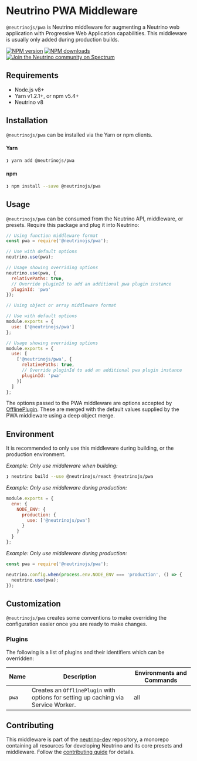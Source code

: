 # Neutrino PWA Middleware

`@neutrinojs/pwa` is Neutrino middleware for augmenting a Neutrino web application with Progressive Web
Application capabilities. This middleware is usually only added during production builds.

[![NPM version][npm-image]][npm-url]
[![NPM downloads][npm-downloads]][npm-url]
[![Join the Neutrino community on Spectrum][spectrum-image]][spectrum-url]

## Requirements

- Node.js v8+
- Yarn v1.2.1+, or npm v5.4+
- Neutrino v8

## Installation

`@neutrinojs/pwa` can be installed via the Yarn or npm clients.

#### Yarn

```bash
❯ yarn add @neutrinojs/pwa
```

#### npm

```bash
❯ npm install --save @neutrinojs/pwa
```

## Usage

`@neutrinojs/pwa` can be consumed from the Neutrino API, middleware, or presets. Require this package
and plug it into Neutrino:

```js
// Using function middleware format
const pwa = require('@neutrinojs/pwa');

// Use with default options
neutrino.use(pwa);

// Usage showing overriding options
neutrino.use(pwa, {
  relativePaths: true,
  // Override pluginId to add an additional pwa plugin instance
  pluginId: 'pwa'
});
```

```js
// Using object or array middleware format

// Use with default options
module.exports = {
  use: ['@neutrinojs/pwa']
};

// Usage showing overriding options
module.exports = {
  use: [
    ['@neutrinojs/pwa', {
      relativePaths: true,
      // Override pluginId to add an additional pwa plugin instance
      pluginId: 'pwa'
    }]
  ]
};
```

The options passed to the PWA middleware are options accepted by
[OfflinePlugin](https://github.com/NekR/offline-plugin). These are merged with the default values supplied by the PWA
middleware using a deep object merge.

## Environment

It is recommended to only use this middleware during building, or the production environment.

_Example: Only use middleware when building:_

```bash
❯ neutrino build --use @neutrinojs/react @neutrinojs/pwa
```

_Example: Only use middleware during production:_

```js
module.exports = {
  env: {
    NODE_ENV: {
      production: {
        use: ['@neutrinojs/pwa']
      }
    }
  }
};
```

_Example: Only use middleware during production:_

```js
const pwa = require('@neutrinojs/pwa');

neutrino.config.when(process.env.NODE_ENV === 'production', () => {
  neutrino.use(pwa);
});
```

## Customization

`@neutrinojs/pwa` creates some conventions to make overriding the configuration easier once you are ready to
make changes.

### Plugins

The following is a list of plugins and their identifiers which can be overridden:

| Name | Description | Environments and Commands |
| --- | --- | --- |
| `pwa` | Creates an `OfflinePlugin` with options for setting up caching via Service Worker. | all |

## Contributing

This middleware is part of the [neutrino-dev](https://github.com/mozilla-neutrino/neutrino-dev) repository, a monorepo
containing all resources for developing Neutrino and its core presets and middleware. Follow the
[contributing guide](https://neutrino.js.org/contributing) for details.

[npm-image]: https://img.shields.io/npm/v/@neutrinojs/pwa.svg
[npm-downloads]: https://img.shields.io/npm/dt/@neutrinojs/pwa.svg
[npm-url]: https://npmjs.org/package/@neutrinojs/pwa
[spectrum-image]: https://withspectrum.github.io/badge/badge.svg
[spectrum-url]: https://spectrum.chat/neutrino
